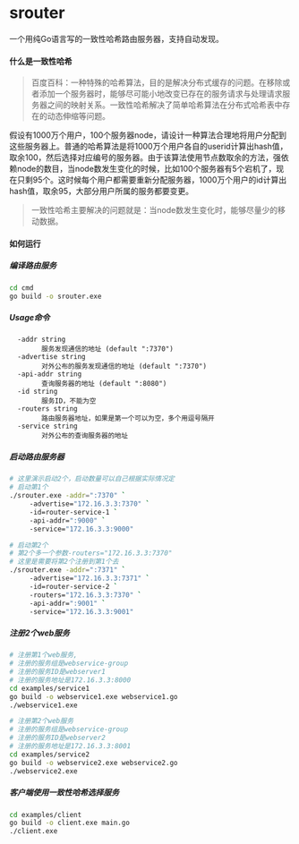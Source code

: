 # srouter
一个用纯Go语言写的一致性哈希路由服务器，支持自动发现。

#### 什么是一致性哈希

> 百度百科：一种特殊的哈希算法，目的是解决分布式缓存的问题。在移除或者添加一个服务器时，能够尽可能小地改变已存在的服务请求与处理请求服务器之间的映射关系。一致性哈希解决了简单哈希算法在分布式哈希表中存在的动态伸缩等问题。

假设有1000万个用户，100个服务器node，请设计一种算法合理地将用户分配到这些服务器上。普通的哈希算法是将1000万个用户各自的userid计算出hash值，取余100，然后选择对应编号的服务器。由于该算法使用节点数取余的方法，强依赖node的数目，当node数发生变化的时候，比如100个服务器有5个宕机了，现在只剩95个。这时候每个用户都需要重新分配服务器，1000万个用户的id计算出hash值，取余95，大部分用户所属的服务都要变更。

> 一致性哈希主要解决的问题就是：当node数发生变化时，能够尽量少的移动数据。

#### 如何运行

##### 编译路由服务
```sh
cd cmd 
go build -o srouter.exe
```

##### Usage命令
```
  -addr string
        服务发现通信的地址 (default ":7370")
  -advertise string
        对外公布的服务发现通信的地址 (default ":7370")
  -api-addr string
        查询服务器的地址 (default ":8080")
  -id string
        服务ID，不能为空
  -routers string
        路由服务器地址，如果是第一个可以为空，多个用逗号隔开
  -service string
        对外公布的查询服务器的地址
```

##### 启动路由服务器
``` sh
# 这里演示启动2个，启动数量可以自己根据实际情况定
# 启动第1个
./srouter.exe -addr=":7370" `
     -advertise="172.16.3.3:7370" `
     -id=router-service-1 `
     -api-addr=":9000" `
     -service="172.16.3.3:9000"

# 启动第2个
# 第2个多一个参数-routers="172.16.3.3:7370"
# 这里是需要将第2个注册到第1个去
./srouter.exe -addr=":7371" `
     -advertise="172.16.3.3:7371" `
     -id=router-service-2 `
     -routers="172.16.3.3:7370" `
     -api-addr=":9001" `
     -service="172.16.3.3:9001"
```
##### 注册2个web服务
```sh
# 注册第1个web服务, 
# 注册的服务组是webservice-group
# 注册的服务ID是webserver1
# 注册的服务地址是172.16.3.3:8000
cd examples/service1
go build -o webservice1.exe webservice1.go 
./webservice1.exe

# 注册第2个web服务
# 注册的服务组是webservice-group
# 注册的服务ID是webserver2
# 注册的服务地址是172.16.3.3:8001
cd examples/service2
go build -o webservice2.exe webservice2.go
./webservice2.exe
```

##### 客户端使用一致性哈希选择服务
```sh
cd examples/client
go build -o client.exe main.go
./client.exe
```

